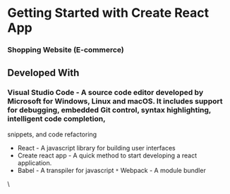 # Getting Started with Create React App

### Shopping Website (E-commerce)
## Developed With

 ### Visual Studio Code - A source code editor developed by Microsoft for Windows, Linux and macOS. It includes support for debugging, embedded Git control, syntax highlighting, intelligent code completion, 
  snippets, and code refactoring
 * React - A javascript library for building user interfaces
 * Create react app - A quick method to start developing a react application.
  * Babel - A transpiler for javascript
 `*` Webpack - A module bundler



\

